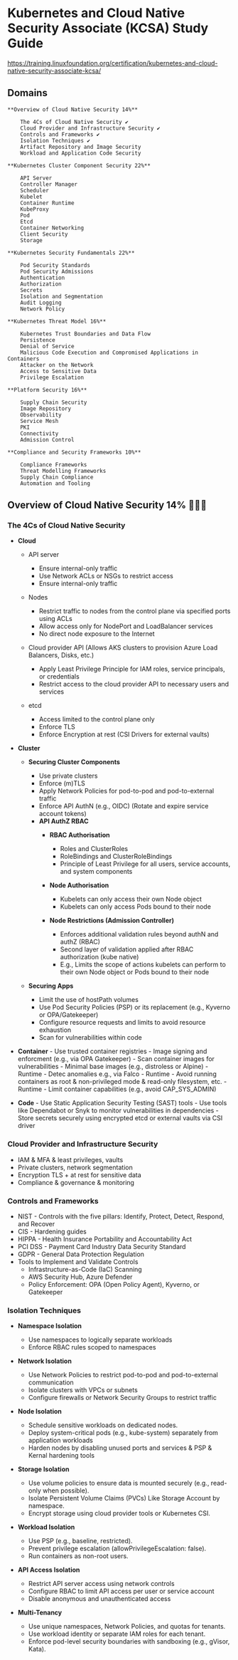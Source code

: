 # Kubernetes and Cloud Native Security Associate (KCSA) Study Guide

https://training.linuxfoundation.org/certification/kubernetes-and-cloud-native-security-associate-kcsa/

## Domains

```
**Overview of Cloud Native Security 14%**

    The 4Cs of Cloud Native Security ✔️
    Cloud Provider and Infrastructure Security ✔️
    Controls and Frameworks ✔️
    Isolation Techniques ✔️
    Artifact Repository and Image Security
    Workload and Application Code Security

**Kubernetes Cluster Component Security 22%**

    API Server
    Controller Manager
    Scheduler
    Kubelet
    Container Runtime
    KubeProxy
    Pod
    Etcd
    Container Networking
    Client Security
    Storage

**Kubernetes Security Fundamentals 22%**

    Pod Security Standards
    Pod Security Admissions
    Authentication
    Authorization
    Secrets
    Isolation and Segmentation
    Audit Logging
    Network Policy

**Kubernetes Threat Model 16%**

    Kubernetes Trust Boundaries and Data Flow
    Persistence
    Denial of Service
    Malicious Code Execution and Compromised Applications in Containers
    Attacker on the Network
    Access to Sensitive Data
    Privilege Escalation

**Platform Security 16%**

    Supply Chain Security
    Image Repository
    Observability
    Service Mesh
    PKI
    Connectivity
    Admission Control

**Compliance and Security Frameworks 10%**

    Compliance Frameworks
    Threat Modelling Frameworks
    Supply Chain Compliance
    Automation and Tooling
```

## Overview of Cloud Native Security 14% 🕵🏻‍♂️
### The 4Cs of Cloud Native Security

- **Cloud**
    - API server
      - Ensure internal-only traffic 
      - Use Network ACLs or NSGs to restrict access
      - Ensure internal-only traffic
        
    - Nodes
      - Restrict traffic to nodes from the control plane via specified ports using ACLs
      - Allow access only for NodePort and LoadBalancer services
      - No direct node exposure to the Internet
        
    - Cloud provider API (Allows AKS clusters to provision Azure Load Balancers, Disks, etc.)
      - Apply Least Privilege Principle for IAM roles, service principals, or credentials
      - Restrict access to the cloud provider API to necessary users and services
        
    - etcd
      - Access limited to the control plane only
      - Enforce TLS
      - Enforce Encryption at rest (CSI Drivers for external vaults)
        
- **Cluster**
    - **Securing Cluster Components**
        - Use private clusters 
        - Enforce (m)TLS
        - Apply Network Policies for pod-to-pod and pod-to-external traffic
        - Enforce API AuthN (e.g., OIDC) (Rotate and expire service account tokens)
        - **API AuthZ RBAC**
            - **RBAC Authorisation**
              - Roles and ClusterRoles
              - RoleBindings and ClusterRoleBindings
              - Principle of Least Privilege for all users, service accounts, and system components
                
            - **Node Authorisation**
              - Kubelets can only access their own Node object
              - Kubelets can only access Pods bound to their node
                
            - **Node Restrictions (Admission Controller)**
              - Enforces additional validation rules beyond authN and authZ (RBAC)
              - Second layer of validation applied after RBAC authorization (kube native)
              - E.g., Limits the scope of actions kubelets can perform to their own Node object or Pods bound to their node
                
    - **Securing Apps**
      - Limit the use of hostPath volumes
      - Use Pod Security Policies (PSP) or its replacement (e.g., Kyverno or OPA/Gatekeeper)
      - Configure resource requests and limits to avoid resource exhaustion
      - Scan for vulnerabilities within code
        
- **Container**
      - Use trusted container registries
      - Image signing and enforcment (e.g., via OPA Gatekeeper)
      - Scan container images for vulnerabilities
      - Minimal base images (e.g., distroless or Alpine)
      - Runtime - Detec anomalies e.g., via Falco
      - Runtime - Avoid running containers as root & non-privileged mode & read-only filesystem, etc.
      - Runtime - Limit container capabilities (e.g., avoid CAP_SYS_ADMIN)

- **Code**
      - Use Static Application Security Testing (SAST) tools
      - Use tools like Dependabot or Snyk to monitor vulnerabilities in dependencies
      - Store secrets securely using encrypted etcd or external vaults via CSI driver

### Cloud Provider and Infrastructure Security
- IAM & MFA & least privileges, vaults
- Private clusters, network segmentation
- Encryption TLS + at rest for sensitive data
- Compliance & governance & monitoring

### Controls and Frameworks
- NIST - Controls with the five pillars: Identify, Protect, Detect, Respond, and Recover
- CIS - Hardening guides
- HIPPA - Health Insurance Portability and Accountability Act
- PCI DSS - Payment Card Industry Data Security Standard
- GDPR - General Data Protection Regulation
- Tools to Implement and Validate Controls
  - Infrastructure-as-Code (IaC) Scanning
  - AWS Security Hub, Azure Defender
  - Policy Enforcement: OPA (Open Policy Agent), Kyverno, or Gatekeeper

 ### Isolation Techniques

- **Namespace Isolation**
  - Use namespaces to logically separate workloads
  - Enforce RBAC rules scoped to namespaces
    
- **Network Isolation**
  - Use Network Policies to restrict pod-to-pod and pod-to-external communication
  - Isolate clusters with VPCs or subnets
  - Configure firewalls or Network Security Groups to restrict traffic
    
- **Node Isolation**
  - Schedule sensitive workloads on dedicated nodes.
  - Deploy system-critical pods (e.g., kube-system) separately from application workloads
  - Harden nodes by disabling unused ports and services & PSP & Kernal hardening tools
    
- **Storage Isolation**
  - Use volume policies to ensure data is mounted securely (e.g., read-only when possible).
  - Isolate Persistent Volume Claims (PVCs) Like Storage Account by namespace.
  - Encrypt storage using cloud provider tools or Kubernetes CSI.
    
- **Workload Isolation**
  - Use PSP (e.g., baseline, restricted).
  - Prevent privilege escalation (allowPrivilegeEscalation: false).
  - Run containers as non-root users.
    
- **API Access Isolation**
  - Restrict API server access using network controls
  - Configure RBAC to limit API access per user or service account
  - Disable anonymous and unauthenticated access
    
- **Multi-Tenancy**
  - Use unique namespaces, Network Policies, and quotas for tenants.
  - Use workload identity or separate IAM roles for each tenant.
  - Enforce pod-level security boundaries with sandboxing (e.g., gVisor, Kata).
